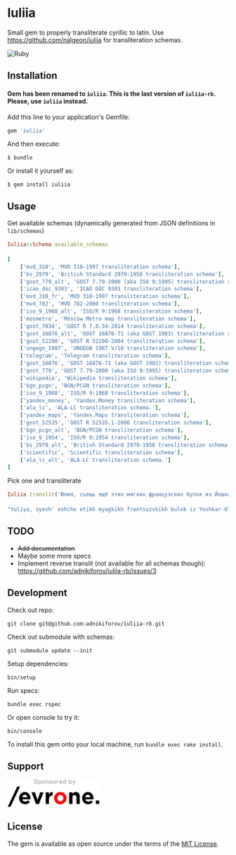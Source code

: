 # Iuliia

Small gem to properly transliterate cyrillic to latin. Use https://github.com/nalgeon/iuliia for transliteration schemas.

![Ruby](https://github.com/adnikiforov/iuliia-rb/workflows/Ruby/badge.svg)

## Installation

#### Gem has been renamed to `iuliia`. This is the last version of `iuliia-rb`. Please, use `iuliia` instead.

Add this line to your application's Gemfile:

```ruby
gem 'iuliia'
```

And then execute:

    $ bundle

Or install it yourself as:

    $ gem install iuliia

## Usage

Get available schemas (dynamically generated from JSON definitions in `lib/schemas`)
```ruby
Iuliia::Schema.available_schemas

[
    ['mvd_310', 'MVD 310-1997 transliteration schema'], 
    ['bs_2979', 'British Standard 2979:1958 transliteration schema'], 
    ['gost_779_alt', 'GOST 7.79-2000 (aka ISO 9:1995) transliteration schema'], 
    ['icao_doc_9303', 'ICAO DOC 9303 transliteration schema'], 
    ['mvd_310_fr', 'MVD 310-1997 transliteration schema'], 
    ['mvd_782', 'MVD 782-2000 transliteration schema'], 
    ['iso_9_1968_alt', 'ISO/R 9:1968 transliteration schema'], 
    ['mosmetro', 'Moscow Metro map transliteration schema'], 
    ['gost_7034', 'GOST R 7.0.34-2014 transliteration schema'], 
    ['gost_16876_alt', 'GOST 16876-71 (aka GOST 1983) transliteration schema'], 
    ['gost_52290', 'GOST R 52290-2004 transliteration schema'], 
    ['ungegn_1987', 'UNGEGN 1987 V/18 transliteration schema'], 
    ['telegram', 'Telegram transliteration schema'], 
    ['gost_16876', 'GOST 16876-71 (aka GOST 1983) transliteration schema'], 
    ['gost_779', 'GOST 7.79-2000 (aka ISO 9:1995) transliteration schema'], 
    ['wikipedia', 'Wikipedia transliteration schema'], 
    ['bgn_pcgn', 'BGN/PCGN transliteration schema'], 
    ['iso_9_1968', 'ISO/R 9:1968 transliteration schema'], 
    ['yandex_money', 'Yandex.Money transliteration schema'], 
    ['ala_lc', 'ALA-LC transliteration schema.'], 
    ['yandex_maps', 'Yandex.Maps transliteration schema'], 
    ['gost_52535', 'GOST R 52535.1-2006 transliteration schema'], 
    ['bgn_pcgn_alt', 'BGN/PCGN transliteration schema'], 
    ['iso_9_1954', 'ISO/R 9:1954 transliteration schema'], 
    ['bs_2979_alt', 'British Standard 2979:1958 transliteration schema'], 
    ['scientific', 'Scientific transliteration schema'], 
    ['ala_lc_alt', 'ALA-LC transliteration schema.']
]
```

Pick one and transliterate

```ruby
Iuliia.translit('Юлия, съешь ещё этих мягких французских булок из Йошкар-Олы, да выпей алтайского чаю', schema: 'mvd_782')

"Yuliya, syesh' eshche etikh myagkikh frantsuzskikh bulok iz Yoshkar-Oly, da vypey altayskogo chayu"
```

## TODO

* ~~Add documentation~~
* Maybe some more specs
* Implement reverse translit (not available for all schemas though): https://github.com/adnikiforov/iuliia-rb/issues/3

## Development

Check out repo:

```
git clone git@github.com:adnikiforov/iuliia-rb.git
```

Check out submodule with schemas:

```
git submodule update --init
```

Setup dependencies:

```
bin/setup
```

Run specs:

```
bundle exec rspec
```

Or open console to try it:

```
bin/console
```

To install this gem onto your local machine, run `bundle exec rake install`.

## Support

<p>
  <a href="https://evrone.com/?utm_source=github&utm_campaign=iuliia-rb">
    <img src="https://raw.githubusercontent.com/adnikiforov/iuliia-rb/master/priv/evrone-sponsored-logo.png"
      alt="Sponsored by Evrone" width="210">
  </a>
</p>

## License

The gem is available as open source under the terms of the [MIT License](https://opensource.org/licenses/MIT).
